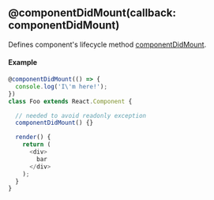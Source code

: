 ## @componentDidMount(callback: componentDidMount)

Defines component's lifecycle method [componentDidMount](https://facebook.github.io/react/docs/component-specs.html#mounting-componentdidmount).

#### Example

```js
@componentDidMount(() => {
  console.log('I\'m here!');
})
class Foo extends React.Component {

  // needed to avoid readonly exception
  componentDidMount() {}

  render() {
    return (
      <div>
        bar
      </div>
    );
  }
}
```
